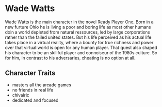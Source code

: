 # Wade Watts

Wade Watts is the main character in the novel Ready Player One. Born in a new furture Ohio he is living a poor and boring life as most other humans doin a world depleted from natural ressources, led by large corporations rather than the failed united states. But his life perceived as his actual life takes place in a virtual reality, where a bounty for true richness and power over that virtual world is open for any human player. That quest also shaped his character to be an skillful player and connoiseur of the 1980s culture. So for him, in contrast to his adversaries, cheating is no option at all.

## Character Traits
* masters all the arcade games
* no friends in real life
* chivalric
* dedicated and focused
